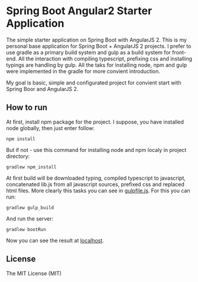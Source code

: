 # Spring Boot Angular2 Starter Application
The simple starter application on Spring Boot with AngularJS 2. This is my personal base application for Spring Boot + AngularJS 2 projects. I prefer to use gradle as a primary build system and gulp as a build system for front-end. All the interaction with compiling typescript, prefixing css and installing typings are handling by gulp. All the taks for installing node, npm and gulp were implemented in the gradle for more convient introduction.

My goal is basic, simple and configurated project for convient start with Spring Boor and AngularJS 2.

## How to run

At first, install npm package for the project. I suppose, you have installed node globally, then just enter follow: 

```
npm install
```

But if not - use this command for installing node and npm localy in project directory:

```
gradlew npm_install
```

At first build will be downloaded typing, compiled typescript to javascript, concatenated lib.js from all javascript sources, prefixed css and replaced html files. More clearly this tasks you can see in [gulpfile.js](gulpfile.js).
For this you can run:

```
gradlew gulp_build
```

And run the server:

```
gradlew bootRun
```

Now you can see the result at [localhost](http://localhost:8080/).

## License
The MIT License (MIT)

